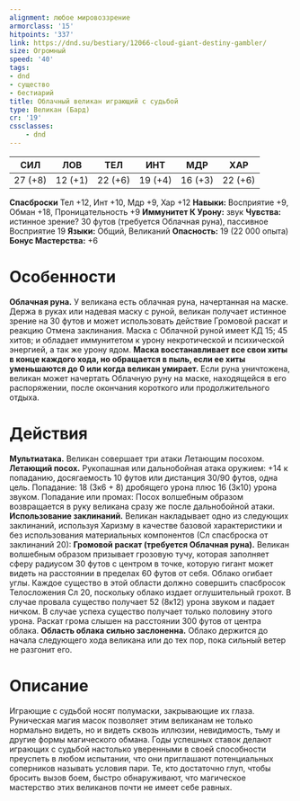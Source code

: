 ```yaml
---
alignment: любое мировоззрение
armorclass: '15'
hitpoints: '337'
link: https://dnd.su/bestiary/12066-cloud-giant-destiny-gambler/
size: Огромный
speed: '40'
tags:
- dnd
- существо
- бестиарий
title: Облачный великан играющий с судьбой
type: Великан (Бард)
cr: '19'
cssclasses:
    - dnd
---
```



| СИЛ | ЛОВ | ТЕЛ | ИНТ | МДР | ХАР |
|---|---|---|---|---|---|
| 27 (+8) | 12 (+1) | 22 (+6) | 19 (+4) | 16 (+3) | 22 (+6) |
**Спасброски** Тел +12, Инт +10, Мдр +9, Хар +12
**Навыки:** Восприятие +9, Обман +18, Проницательность +9
**Иммунитет К Урону:** звук
**Чувства:** истинное зрение? 30 футов (требуется Облачная руна), пассивное Восприятие 19
**Языки:** Общий, Великаний
**Опасность:** 19 (22 000 опыта)
**Бонус Мастерства:** +6


# Особенности
**Облачная руна.** У великана есть облачная руна, начертанная на маске. Держа в руках или надевая маску с руной, великан получает истинное зрение на 30 футов и может использовать действие Громовой раскат и реакцию Отмена заклинания. Маска с Облачной руной имеет КД 15; 45 хитов; и обладает иммунитетом к урону некротической и психической энергией, а так же урону ядом.
**Маска восстанавливает все свои хиты в конце каждого хода, но обращается в пыль, если ее хиты уменьшаются до 0 или когда великан умирает.** Если руна уничтожена, великан может начертать Облачную руну на маске, находящейся в его распоряжении, после окончания короткого или продолжительного отдыха.


# Действия
**Мультиатака.** Великан совершает три атаки Летающим посохом.
**Летающий посох.** Рукопашная или дальнобойная атака оружием: +14 к попаданию, досягаемость 10 футов или дистанция 30/90 футов, одна цель. Попадание: 18 (3к6 + 8) дробящего урона плюс 16 (3к10) урона звуком. Попадание или промах: Посох волшебным образом возвращается в руку великана сразу же после дальнобойной атаки.
**Использование заклинаний.** Великан накладывает одно из следующих заклинаний, используя Харизму в качестве базовой характеристики и без использования материальных компонентов (Сл спасброска от заклинаний 20):
**Громовой раскат (требуется Облачная руна).** Великан волшебным образом призывает грозовую тучу, которая заполняет сферу радиусом 30 футов с центром в точке, которую гигант может видеть на расстоянии в пределах 60 футов от себя. Облако огибает углы. Каждое существо в этой области должно совершить спасбросок Телосложения Сл 20, поскольку облако издает оглушительный грохот. В случае провала существо получает 52 (8к12) урона звуком и падает ничком. В случае успеха существо получает только половину этого урона. Раскат грома слышен на расстоянии 300 футов от центра облака.
**Область облака сильно заслоненна.** Облако держится до начала следующего хода великана или до тех пор, пока сильный ветер не разгонит его.


# Описание
Играющие с судьбой носят полумаски, закрывающие их глаза. Руническая магия масок позволяет этим великанам не только нормально видеть, но и видеть сквозь иллюзии, невидимость, тьму и другие формы магического обмана. Годы успешных ставок делают играющих с судьбой настолько уверенными в своей способности преуспеть в любом испытании, что они приглашают потенциальных соперников называть условия пари. Те, кто достаточно глуп, чтобы бросить вызов боем, быстро обнаруживают, что магическое мастерство этих великанов почти не имеет себе равных.